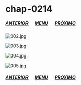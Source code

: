 # chap-0214
##### [ANTERIOR](/nano-machine/chap-0213/readme.md)&nbsp;&nbsp;&nbsp;&nbsp;&nbsp;&nbsp;[MENU](/nano-machine/readme.md)&nbsp;&nbsp;&nbsp;&nbsp;&nbsp;&nbsp;[PRÓXIMO](/nano-machine/chap-0215/readme.md)
![002.jpg](002.jpg)

![003.jpg](003.jpg)

![004.jpg](004.jpg)

![005.jpg](005.jpg)

##### [ANTERIOR](/nano-machine/chap-0213/readme.md)&nbsp;&nbsp;&nbsp;&nbsp;&nbsp;&nbsp;[MENU](/nano-machine/readme.md)&nbsp;&nbsp;&nbsp;&nbsp;&nbsp;&nbsp;[PRÓXIMO](/nano-machine/chap-0215/readme.md)
